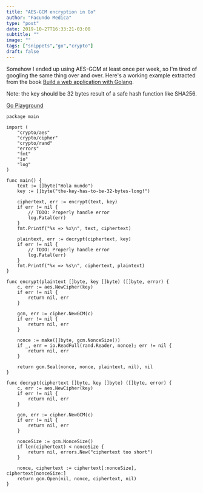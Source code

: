 ```yaml
---
title: "AES-GCM encryption in Go"
author: "Facundo Medica"
type: "post"
date: 2019-10-27T16:33:21-03:00
subtitle: ""
image: ""
tags: ["snippets","go","crypto"]
draft: false
---
```


Somehow I ended up using AES-GCM at least once per week, so I'm tired of googling the same thing over and over. Here's a working example extracted from the book [Build a web application with Golang](https://astaxie.gitbooks.io/build-web-application-with-golang/en/09.6.html).

Note: the key should be 32 bytes result of a safe hash function like SHA256.


[Go Playground](https://play.golang.org/p/BmJe5AypJvH)

<!--more-->

```golang
package main

import (
	"crypto/aes"
	"crypto/cipher"
	"crypto/rand"
	"errors"
	"fmt"
	"io"
	"log"
)

func main() {
	text := []byte("Hola mundo")
	key := []byte("the-key-has-to-be-32-bytes-long!")

	ciphertext, err := encrypt(text, key)
	if err != nil {
		// TODO: Properly handle error
		log.Fatal(err)
	}
	fmt.Printf("%s => %x\n", text, ciphertext)

	plaintext, err := decrypt(ciphertext, key)
	if err != nil {
		// TODO: Properly handle error
		log.Fatal(err)
	}
	fmt.Printf("%x => %s\n", ciphertext, plaintext)
}

func encrypt(plaintext []byte, key []byte) ([]byte, error) {
	c, err := aes.NewCipher(key)
	if err != nil {
		return nil, err
	}

	gcm, err := cipher.NewGCM(c)
	if err != nil {
		return nil, err
	}

	nonce := make([]byte, gcm.NonceSize())
	if _, err = io.ReadFull(rand.Reader, nonce); err != nil {
		return nil, err
	}

	return gcm.Seal(nonce, nonce, plaintext, nil), nil
}

func decrypt(ciphertext []byte, key []byte) ([]byte, error) {
	c, err := aes.NewCipher(key)
	if err != nil {
		return nil, err
	}

	gcm, err := cipher.NewGCM(c)
	if err != nil {
		return nil, err
	}

	nonceSize := gcm.NonceSize()
	if len(ciphertext) < nonceSize {
		return nil, errors.New("ciphertext too short")
	}

	nonce, ciphertext := ciphertext[:nonceSize], ciphertext[nonceSize:]
	return gcm.Open(nil, nonce, ciphertext, nil)
}
```